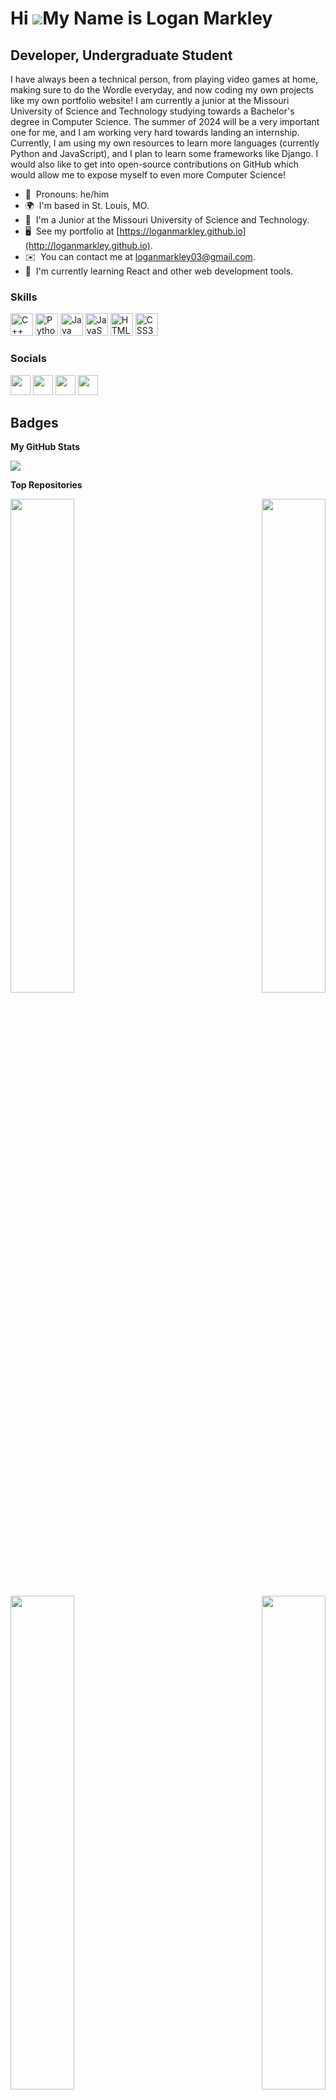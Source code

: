 Hi ![](https://user-images.githubusercontent.com/18350557/176309783-0785949b-9127-417c-8b55-ab5a4333674e.gif)My Name is Logan Markley
=====================================================================================================================================

Developer, Undergraduate Student
--------------------------------

I have always been a technical person, from playing video games at home, making sure to do the Wordle everyday, and now coding my own projects like my own portfolio website! I am currently a junior at the Missouri University of Science and Technology studying towards a Bachelor's degree in Computer Science. The summer of 2024 will be a very important one for me, and I am working very hard towards landing an internship. Currently, I am using my own resources to learn more languages (currently Python and JavaScript), and I plan to learn some frameworks like Django. I would also like to get into open-source contributions on GitHub which would allow me to expose myself to even more Computer Science!

* 👨  Pronouns: he/him
* 🌍  I'm based in St. Louis, MO.
* 📖  I'm a Junior at the Missouri University of Science and Technology.
* 🖥️  See my portfolio at [https://loganmarkley.github.io](http://loganmarkley.github.io).
* ✉️  You can contact me at [loganmarkley03@gmail.com](mailto:loganmarkley03@gmail.com).
* 🧠  I'm currently learning React and other web development tools.

### Skills


<p align="left">
<a href="https://docs.microsoft.com/en-us/cpp/?view=msvc-170" target="_blank" rel="noreferrer"><img src="https://raw.githubusercontent.com/danielcranney/readme-generator/main/public/icons/skills/cplusplus-colored.svg" width="36" height="36" alt="C++" /></a>
<a href="https://www.python.org/" target="_blank" rel="noreferrer"><img src="https://raw.githubusercontent.com/danielcranney/readme-generator/main/public/icons/skills/python-colored.svg" width="36" height="36" alt="Python" /></a>
<a href="https://www.oracle.com/java/" target="_blank" rel="noreferrer"><img src="https://raw.githubusercontent.com/danielcranney/readme-generator/main/public/icons/skills/java-colored.svg" width="36" height="36" alt="Java" /></a>
<a href="https://developer.mozilla.org/en-US/docs/Web/JavaScript" target="_blank" rel="noreferrer"><img src="https://raw.githubusercontent.com/danielcranney/readme-generator/main/public/icons/skills/javascript-colored.svg" width="36" height="36" alt="JavaScript" /></a>
<a href="https://developer.mozilla.org/en-US/docs/Glossary/HTML5" target="_blank" rel="noreferrer"><img src="https://raw.githubusercontent.com/danielcranney/readme-generator/main/public/icons/skills/html5-colored.svg" width="36" height="36" alt="HTML5" /></a>
<a href="https://www.w3.org/TR/CSS/#css" target="_blank" rel="noreferrer"><img src="https://raw.githubusercontent.com/danielcranney/readme-generator/main/public/icons/skills/css3-colored.svg" width="36" height="36" alt="CSS3" /></a>
</p>


### Socials

<p align="left"> <a href="https://www.github.com/loganmarkley" target="_blank" rel="noreferrer"><img src="https://raw.githubusercontent.com/danielcranney/readme-generator/main/public/icons/socials/github.svg" width="32" height="32" /></a> <a href="https://www.linkedin.com/in/logan-c-markley" target="_blank" rel="noreferrer"><img src="https://raw.githubusercontent.com/danielcranney/readme-generator/main/public/icons/socials/linkedin.svg" width="32" height="32" /></a> <a href="https://www.stackoverflow.com/users/https://stackoverflow.com/users/22316438/logan-markley" target="_blank" rel="noreferrer"><img src="https://raw.githubusercontent.com/danielcranney/readme-generator/main/public/icons/socials/stackoverflow.svg" width="32" height="32" /></a> <a href="https://www.twitter.com/LoganMarkley12" target="_blank" rel="noreferrer"><img src="https://raw.githubusercontent.com/danielcranney/readme-generator/main/public/icons/socials/twitter.svg" width="32" height="32" /></a></p>

## Badges

<b>My GitHub Stats</b>

<a href="http://www.github.com/loganmarkley"><img src="https://github-readme-streak-stats.herokuapp.com/?user=loganmarkley&stroke=ffffff&background=22272e&ring=14b8a6&fire=14b8a6&currStreakNum=ffffff&currStreakLabel=14b8a6&sideNums=ffffff&sideLabels=ffffff&dates=ffffff&hide_border=true" /></a>

<b>Top Repositories</b>

<div width="100%" align="center"><a href="https://github.com/loganmarkley/RoomPlanner" align="left"><img align="left" width="45%" src="https://github-readme-stats.vercel.app/api/pin/?username=loganmarkley&repo=RoomPlanner&title_color=14b8a6&text_color=ffffff&icon_color=ef4444&bg_color=22272e&hide_border=true&locale=en" /></a><a href="https://github.com/loganmarkley/loganmarkley.github.io" align="right"><img align="right" width="45%" src="https://github-readme-stats.vercel.app/api/pin/?username=loganmarkley&repo=loganmarkley.github.io&title_color=14b8a6&text_color=ffffff&icon_color=ef4444&bg_color=22272e&hide_border=true&locale=en" /></a></div><br /><br /><br /><br /><br /><br /><br />

<br /><br />

<div width="100%" align="center"><a href="https://github.com/loganmarkley/SnakeGame" align="left"><img align="left" width="45%" src="https://github-readme-stats.vercel.app/api/pin/?username=loganmarkley&repo=SnakeGame&title_color=14b8a6&text_color=ffffff&icon_color=ef4444&bg_color=22272e&hide_border=true&locale=en" /></a><a href="https://github.com/loganmarkley/CS1575-HW3" align="right"><img align="right" width="45%" src="https://github-readme-stats.vercel.app/api/pin/?username=loganmarkley&repo=CS1575-HW3&title_color=14b8a6&text_color=ffffff&icon_color=ef4444&bg_color=22272e&hide_border=true&locale=en" /></a></div>
